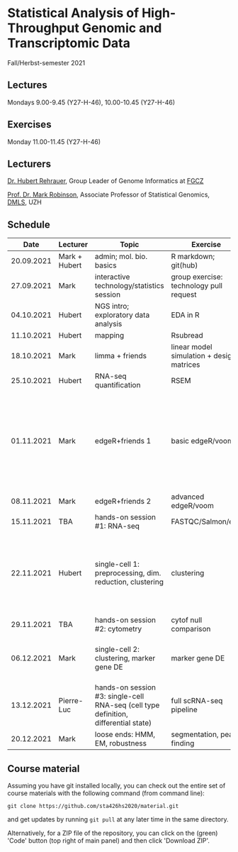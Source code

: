 # Statistical Analysis of High-Throughput Genomic and Transcriptomic Data
Fall/Herbst-semester 2021

## Lectures
Mondays 9.00-9.45 (Y27-H-46), 10.00-10.45 (Y27-H-46)

## Exercises
Monday 11.00-11.45 (Y27-H-46)

## Lecturers

[Dr. Hubert Rehrauer](http://www.fgcz.ch/the-center/people/rehrauer.html), Group Leader of Genome Informatics at [FGCZ](http://www.fgcz.ch/)  

[Prof. Dr. Mark Robinson](https://robinsonlabuzh.github.io/), Associate Professor of Statistical Genomics, [DMLS](https://www.mls.uzh.ch/en.html), UZH  

## Schedule

| Date  | Lecturer | Topic | Exercise | JC1 | JC2 |
| --- | --- | --- | --- | --- | --- |
| 20.09.2021  | Mark + Hubert  | admin; mol. bio. basics | R markdown; git(hub) | | |
| 27.09.2021  | Mark | interactive technology/statistics session  | group exercise: technology pull request | | |
| 04.10.2021  | Hubert | NGS intro; exploratory data analysis | EDA in R | | |
| 11.10.2021  | Hubert | mapping  | Rsubread | | |
| 18.10.2021  | Mark | limma + friends | linear model simulation + design matrices | | |
| 25.10.2021  | Hubert | RNA-seq quantification | RSEM  | X | X |
| 01.11.2021  | Mark | edgeR+friends 1 | basic edgeR/voom | [OUTRIDER: A Statistical Method for Detecting Aberrantly Expressed Genes in RNA Sequencing Data](https://www.cell.com/ajhg/fulltext/S0002-9297(18)30401-4) (BT, KN)  | X |
| 08.11.2021  | Mark | edgeR+friends 2 | advanced edgeR/voom| X | X |
| 15.11.2021  | TBA | hands-on session #1: RNA-seq  | FASTQC/Salmon/etc. | X | X |
| 22.11.2021  | Hubert | single-cell 1: preprocessing, dim. reduction, clustering | clustering | [Differential abundance testing on single-cell data using k-nearest neighbor graphs](https://www.nature.com/articles/s41587-021-01033-z) (HJ,SK) | X |
| 29.11.2021  | TBA | hands-on session #2: cytometry  | cytof null comparison | X | X |
| 06.12.2021  | Mark | single-cell 2: clustering, marker gene DE  | marker gene DE | [Causal inference in genetic trio studies](https://www.pnas.org/content/117/39/24117) (CG) | X |
| 13.12.2021  | Pierre-Luc | hands-on session #3: single-cell RNA-seq (cell type definition, differential state)  | full scRNA-seq pipeline | X | X |
| 20.12.2021  | Mark | loose ends: HMM, EM, robustness   | segmentation, peak finding | X | X |


## Course material

Assuming you have git installed locally, you can check out the entire set of course materials with the following command (from command line):
```
git clone https://github.com/sta426hs2020/material.git
```  
and get updates by running `git pull` at any later time in the same directory.

Alternatively, for a ZIP file of the repository, you can click on the (green) 'Code' button (top right of main panel) and then click 'Download ZIP'.

